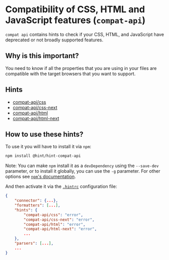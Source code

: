 # Compatibility of CSS, HTML and JavaScript features (`compat-api`)

`compat api` contains hints to check if your CSS, HTML, and JavaScript
have deprecated or not broadly supported features.

## Why is this important?

You need to know if all the properties that you are using in your files
are compatible with the target browsers that you want to support.

## Hints

* [compat-api/css][compat-api-css]
* [compat-api/css-next][compat-api-css-next]
* [compat-api/html][compat-api-html]
* [compat-api/html-next][compat-api-html-next]

## How to use these hints?

To use it you will have to install it via `npm`:

```bash
npm install @hint/hint-compat-api
```

Note: You can make `npm` install it as a `devDependency` using the
`--save-dev` parameter, or to install it globally, you can use the
`-g` parameter. For other options see [`npm`'s documentation][npm docs].

And then activate it via the [`.hintrc`][hintrc] configuration file:

```json
{
    "connector": {...},
    "formatters": [...],
    "hints": {
        "compat-api/css": "error",
        "compat-api/css-next": "error",
        "compat-api/html": "error",
        "compat-api/html-next": "error",
        ...
    },
    "parsers": [...],
    ...
}
```

<!-- Link labels: -->

[compat-api-css]: ./docs/css.md
[compat-api-css-next]: ./docs/css-next.md
[compat-api-html]: ./docs/html.md
[compat-api-html-next]: ./docs/html-next.md
[hintrc]: https://webhint.io/docs/user-guide/configuring-webhint/summary/
[npm docs]: https://docs.npmjs.com/cli/install
